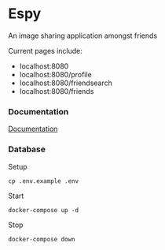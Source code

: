 # Espy

An image sharing application amongst friends

Current pages include:
- localhost:8080
- localhost:8080/profile
- localhost:8080/friendsearch
- localhost:8080/friends

### Documentation
[Documentation](https://drive.google.com/file/d/1iz8zC2CdMfNpPhiBqdHCrULn53NWbbqh/view?usp=sharing)

### Database
Setup
```
cp .env.example .env
```

Start
```
docker-compose up -d
```

Stop
```
docker-compose down
```